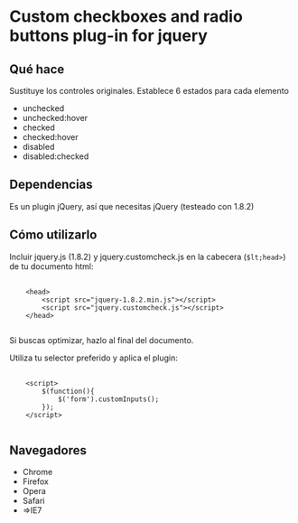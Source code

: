 Custom checkboxes and radio buttons plug-in for jquery
======================================================


Qué hace
--------

Sustituye los controles originales.
Establece 6 estados para cada elemento
* unchecked
* unchecked:hover
* checked
* checked:hover
* disabled
* disabled:checked

Dependencias
------------
Es un plugin jQuery, así que necesitas jQuery (testeado con 1.8.2)

Cómo utilizarlo
---------------

Incluir jquery.js (1.8.2) y jquery.customcheck.js en la cabecera (<code>$lt;head&gt;</code>) de tu documento html:

<pre>
	<code>
	&lt;head&gt;
		&lt;script src="jquery-1.8.2.min.js"&gt;&lt;/script&gt;
		&lt;script src="jquery.customcheck.js"&gt;&lt;/script&gt;
	&lt;/head&gt;
	</code>
</pre>
Si buscas optimizar, hazlo al final del documento.

Utiliza tu selector preferido y aplica el plugin:
<pre>
	<code>
	&lt;script&gt;
		$(function(){
			$('form').customInputs();
		});
	&lt;/script&gt;
	</code>
</pre>

Navegadores
-----------
* Chrome
* Firefox
* Opera
* Safari
* =>IE7